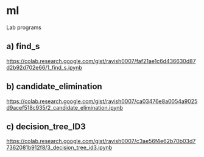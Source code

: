 # ml
Lab programs


## a) find_s
https://colab.research.google.com/gist/ravish0007/faf21ae1c6d436630d87d2b92d702e66/1_find_s.ipynb

## b) candidate_elimination
https://colab.research.google.com/gist/ravish0007/ca03476e8a0054a9025d9acef518c935/2_candidate_elimination.ipynb

## c) decision_tree_ID3
https://colab.research.google.com/gist/ravish0007/c3ae56f4e62b70b03d77362081b912f8/3_decision_tree_id3.ipynb
